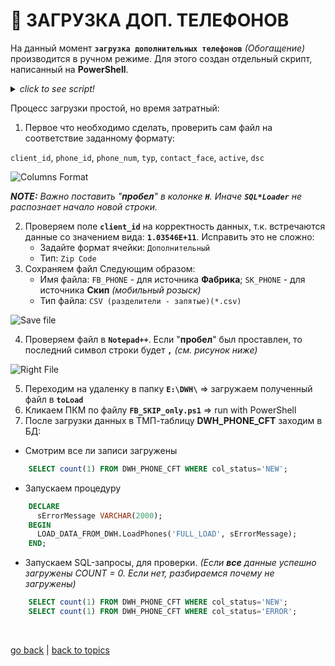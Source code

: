 # 📲 ЗАГРУЗКА ДОП. ТЕЛЕФОНОВ

На данный момент **`загрузка дополнительных телефонов`** _(Обогащение)_ производится в ручном режиме. Для этого создан отдельный скрипт, написанный на **PowerShell**.
<details><summary><i><h7>click to see script!</h7></i></summary>

```PowerShell
    # Setup parameters
    $env:NLS_LANG = "RUSSIAN_RUSSIA.CL8MSWIN1251"
    CHCP 1251

    # $USERNAME = USERNAME=ENV_QA
    # $USERNAME = PWD=ENV_QA6
    $USERNAME = "ENVIRONMENT"
    $PSWRD = "ENVIRONMENT3"
    $TNS = "EXPO"

    # Path to the dir with script file
    $ScriptFolder = "E:\DWH"
    $ToLoad = "$ScriptFolder\toLoad"
    $Log = "$ScriptFolder\log"

    # Start load data
    # loads phones into DWH_PHONE_CFT fabrica
    &sqlldr "$USERNAME/$PSWRD@$TNS" DATA="$toLoad\FB_PHONE.csv" LOG="$Log\FB_PHONE.log" BAD="$ScriptFolder\FB_PHONE.bad" CONTROL="$ScriptFolder\ctrlfiles\PHONE\ctrl_FAB_DWH_PHONE_CFT.ctl"
    # loads phones into DWH_PHONE_CFT skip
    &sqlldr "$USERNAME/$PSWRD@$TNS" DATA="$toLoad\SK_PHONE.csv" LOG="$Log\SK_PHONE.log" BAD="$ScriptFolder\SK_PHONE.bad" CONTROL="$ScriptFolder\ctrlfiles\PHONE\ctrl_SKIP_DWH_PHONE_CFT.ctl"

    exit
```

</details>

Процесс загрузки простой, но время затратный:

1. Первое что необходимо сделать, проверить сам файл на соответствие заданному формату:

`client_id`, `phone_id`, `phone_num`, `typ`, `contact_face`, `active`, `dsc`

![Columns Format](https://github.com/CrappyCodeMaker/ECCENTEX-KNOWLEGE/blob/main/Content/9%20Delivery/9.3%20Load%20from%20CSV/9.3.2%20Manual%20load%20phones/IMG/1.png?raw=true)

**_NOTE:_** _Важно поставить "**пробел**" в колонке **`H`**. Иначе **`SQL*Loader`** не распознает начало новой строки._

2. Проверяем поле **`client_id`** на корректность данных, т.к. встречаются данные со значением вида: **`1.03546E+11`**. Исправить это не сложно:
    * Задайте формат ячейки: `Дополнительный`
    * Тип: `Zip Code`
3. Сохраняем файл Следующим образом:
    * Имя файла: `FB_PHONE` - для источника **Фабрика**; `SK_PHONE` - для источника **Скип** _(мобильный розыск)_
    * Тип файла: `CSV (разделители - запятые)(*.csv)`

![Save file](https://github.com/CrappyCodeMaker/ECCENTEX-KNOWLEGE/blob/main/Content/9%20Delivery/9.3%20Load%20from%20CSV/9.3.2%20Manual%20load%20phones/IMG/2.png?raw=true)

4. Проверяем файл в **`Notepad++`**. Если "**пробел**" был проставлен, то последний символ строки будет **`,`** _(см. рисунок ниже)_

![Right File](https://github.com/CrappyCodeMaker/ECCENTEX-KNOWLEGE/blob/main/Content/9%20Delivery/9.3%20Load%20from%20CSV/9.3.2%20Manual%20load%20phones/IMG/3.png?raw=true)

5. Переходим на удаленку в папку **`E:\DWH\`** => загружаем полученный файл в **`toLoad`**
6. Кликаем ПКМ по файлу **`FB_SKIP_only.ps1`** => run with PowerShell
7. После загрузки данных в ТМП-таблицу **DWH_PHONE_CFT** заходим в БД:
  * Смотрим все ли записи загружены
```SQL
    SELECT count(1) FROM DWH_PHONE_CFT WHERE col_status='NEW';
```

  * Запускаем процедуру
```SQL
    DECLARE
      sErrorMessage VARCHAR(2000);
    BEGIN
      LOAD_DATA_FROM_DWH.LoadPhones('FULL_LOAD', sErrorMessage);
    END;
```

  * Запускаем SQL-запросы, для проверки. _(Если **все** данные успешно загружены COUNT = 0. Если нет, разбираемся почему не загружены)_
```SQL
    SELECT count(1) FROM DWH_PHONE_CFT WHERE col_status='NEW';
    SELECT count(1) FROM DWH_PHONE_CFT WHERE col_status='ERROR';
```


<br/>

[go back](https://github.com/CrappyCodeMaker/ECCENTEX-KNOWLEGE/blob/main/Content/9%20Delivery/9.3%20Load%20from%20CSV/LoadCSV.md) | [back to topics](https://github.com/CrappyCodeMaker/ECCENTEX-KNOWLEGE/tree/main/Content/0%20Topics/Topics.md)